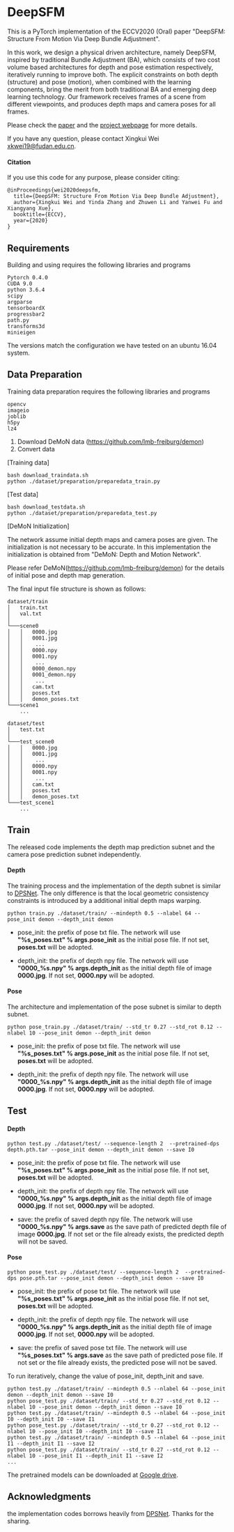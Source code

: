 # DeepSFM

This is a PyTorch implementation of the ECCV2020 (Oral) paper 
"DeepSFM: Structure From Motion Via Deep Bundle Adjustment".

In this work, we design a physical driven architecture, namely DeepSFM, 
inspired by traditional Bundle Adjustment (BA), 
which consists of two cost volume based architectures for depth and
 pose estimation respectively, iteratively running to improve both. 
 The explicit constraints on both depth (structure) and pose (motion), when combined with the learning components, 
 bring the merit from both traditional BA and emerging deep 
 learning technology.
Our framework receives frames of a scene from different viewpoints, and produces
depth maps and camera poses for all frames. 

Please check the [paper](https://arxiv.org/abs/1912.09697) 
and the [project webpage](https://weixk2015.github.io/DeepSFM/) for more details.

If you have any question, please contact Xingkui Wei <xkwei19@fudan.edu.cn>.

#### Citation

If you use this code for any purpose, please consider citing:

```
@inProceedings{wei2020deepsfm,
  title={DeepSFM: Structure From Motion Via Deep Bundle Adjustment},
  author={Xingkui Wei and Yinda Zhang and Zhuwen Li and Yanwei Fu and Xiangyang Xue},
  booktitle={ECCV},
  year={2020}
}
```

## Requirements

Building and using requires the following libraries and programs

    Pytorch 0.4.0
    CUDA 9.0
    python 3.6.4
    scipy
    argparse
    tensorboardX
    progressbar2
    path.py
    transforms3d
    minieigen
    
The versions match the configuration we have tested on an ubuntu 16.04 system.

## Data Preparation 
Training data preparation requires the following libraries and programs

    opencv
    imageio
    joblib
    h5py
    lz4
    
1. Download DeMoN data (https://github.com/lmb-freiburg/demon)
2. Convert data

[Training data]
    
```
bash download_traindata.sh
python ./dataset/preparation/preparedata_train.py
```

[Test data]
    
```
bash download_testdata.sh
python ./dataset/preparation/preparedata_test.py
```

[DeMoN Initialization]

The network assume initial depth maps and camera poses are given. 
The initialization is not necessary to be accurate.
In this implementation the initialization is obtained
from "DeMoN: Depth and Motion Network".

Please refer DeMoN(https://github.com/lmb-freiburg/demon) 
for the details of initial pose and depth map generation.

The final input file structure is shown as follows:
```
dataset/train
│   train.txt
│   val.txt    
│
└───scene0
│   │   0000.jpg
│   │   0001.jpg
│   │    ...
│   │   0000.npy
│   │   0001.npy  
│   │    ...
│   │   0000_demon.npy
│   │   0001_demon.npy  
│   │    ...
│   │   cam.txt
│   │   poses.txt
│   │   demon_poses.txt
└───scene1
    ...

dataset/test
│   test.txt
│
└───test_scene0
│   │   0000.jpg
│   │   0001.jpg
│   │    ...
│   │   0000.npy
│   │   0001.npy  
│   │    ...
│   │   cam.txt
│   │   poses.txt
│   │   demon_poses.txt
└───test_scene1
    ...
```
    
## Train
The released code implements the depth map prediction subnet and 
the camera pose prediction subnet independently.

#### Depth 

The training process and the implementation
 of the depth subnet is similar to [DPSNet](https://github.com/sunghoonim/DPSNet). 
 The only difference is that the local geometric consistency constraints is 
 introduced by a additional initial depth maps warping.


```
python train.py ./dataset/train/ --mindepth 0.5 --nlabel 64 --pose_init demon --depth_init demon 
```
- pose_init: the prefix of pose txt file. The network will use **"%s_poses.txt" % args.pose_init** 
as the initial pose file. If not set, **poses.txt** will be adopted.

- depth_init: the prefix of depth npy file. The network will use **"0000_%s.npy" % args.depth_init** 
as the initial depth file of image **0000.jpg**. If not set, **0000.npy** will be adopted.


#### Pose
The architecture and implementation
 of the pose subnet is similar to depth subnet. 

```
python pose_train.py ./dataset/train/ --std_tr 0.27 --std_rot 0.12 --nlabel 10 --pose_init demon --depth_init demon 
``` 
- pose_init: the prefix of pose txt file. The network will use **"%s_poses.txt" % args.pose_init** 
as the initial pose file. If not set, **poses.txt** will be adopted.

- depth_init: the prefix of depth npy file. The network will use **"0000_%s.npy" % args.depth_init** 
as the initial depth file of image **0000.jpg**. If not set, **0000.npy** will be adopted.


## Test
#### Depth 
```
python test.py ./dataset/test/ --sequence-length 2  --pretrained-dps depth.pth.tar --pose_init demon --depth_init demon --save I0
```
- pose_init: the prefix of pose txt file. The network will use **"%s_poses.txt" % args.pose_init** 
as the initial pose file. If not set, **poses.txt** will be adopted.

- depth_init: the prefix of depth npy file. The network will use **"0000_%s.npy" % args.depth_init** 
as the initial depth file of image **0000.jpg**. If not set, **0000.npy** will be adopted.

- save: the prefix of saved depth npy file. The network will use **"0000_%s.npy" % args.save** 
as the save path of predicted depth file of image **0000.jpg**. If not set or the file already exists, 
the predicted depth will not be saved.

#### Pose
```
python pose_test.py ./dataset/test/ --sequence-length 2  --pretrained-dps pose.pth.tar --pose_init demon --depth_init demon --save I0
```
- pose_init: the prefix of pose txt file. The network will use **"%s_poses.txt" % args.pose_init** 
as the initial pose file. If not set, **poses.txt** will be adopted.

- depth_init: the prefix of depth npy file. The network will use **"0000_%s.npy" % args.depth_init** 
as the initial depth file of image **0000.jpg**. If not set, **0000.npy** will be adopted.

- save: the prefix of saved pose txt file. The network will use **"%s_poses.txt" % args.save** 
as the save path of predicted pose file. If not set or the file already exists, 
the predicted pose will not be saved.

To run iteratively, change the value of pose_init, depth_init and save.
```
python test.py ./dataset/train/ --mindepth 0.5 --nlabel 64 --pose_init demon --depth_init demon --save I0
python pose_test.py ./dataset/train/ --std_tr 0.27 --std_rot 0.12 --nlabel 10 --pose_init demon --depth_init demon --save I0
python test.py ./dataset/train/ --mindepth 0.5 --nlabel 64 --pose_init I0 --depth_init I0 --save I1
python pose_test.py ./dataset/train/ --std_tr 0.27 --std_rot 0.12 --nlabel 10 --pose_init I0 --depth_init I0 --save I1
python test.py ./dataset/train/ --mindepth 0.5 --nlabel 64 --pose_init I1 --depth_init I1 --save I2
python pose_test.py ./dataset/train/ --std_tr 0.27 --std_rot 0.12 --nlabel 10 --pose_init I1 --depth_init I1 --save I2
...
``` 
The pretrained models can be downloaded at [Google drive](https://drive.google.com/drive/folders/1GGzFKaNV39M9Z8XlqMIPuoCsvpA-wgVY?usp=sharing).

## Acknowledgments

the implementation codes borrows heavily from [DPSNet](https://github.com/sunghoonim/DPSNet). Thanks for the sharing.
